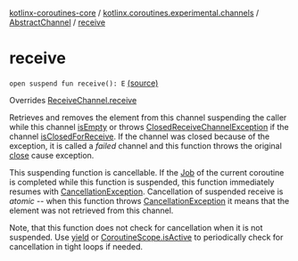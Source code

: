 [kotlinx-coroutines-core](../../index.md) / [kotlinx.coroutines.experimental.channels](../index.md) / [AbstractChannel](index.md) / [receive](.)

# receive

`open suspend fun receive(): E` [(source)](http://github.com/kotlin/kotlinx.coroutines/tree/master/kotlinx-coroutines-core/src/main/kotlin/kotlinx/coroutines/experimental/channels/AbstractChannel.kt#L129)

Overrides [ReceiveChannel.receive](../-receive-channel/receive.md)

Retrieves and removes the element from this channel suspending the caller while this channel [isEmpty](is-empty.md)
or throws [ClosedReceiveChannelException](../-closed-receive-channel-exception/index.md) if the channel [isClosedForReceive](is-closed-for-receive.md).
If the channel was closed because of the exception, it is called a *failed* channel and this function
throws the original [close](../-send-channel/close.md) cause exception.

This suspending function is cancellable. If the [Job](#) of the current coroutine is completed while this
function is suspended, this function immediately resumes with [CancellationException](#).
Cancellation of suspended receive is *atomic* -- when this function
throws [CancellationException](#) it means that the element was not retrieved from this channel.

Note, that this function does not check for cancellation when it is not suspended.
Use [yield](#) or [CoroutineScope.isActive](#) to periodically check for cancellation in tight loops if needed.

